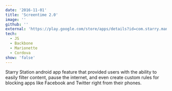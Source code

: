 ```yaml
---
date: '2016-11-01'
title: 'Screentime 2.0'
image: ''
github: ''
external: 'https://play.google.com/store/apps/details?id=com.starry.management&hl=en_US'
tech:
  - JS
  - Backbone
  - Marionette
  - Cordova
show: 'false'
---
```


Starry Station android app feature that provided users with the ability to easily filter content, pause the internet, and even create custom rules for blocking apps like Facebook and Twitter right from their phones.
